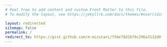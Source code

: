 ```yaml
---
# Feel free to add content and custom Front Matter to this file.
# To modify the layout, see https://jekyllrb.com/docs/themes/#overriding-theme-defaults

layout: redirected
sitemap: false
permalink: /
redirect_to: https://gist.github.com/m-mizutani/fd4e78d2bf0c296a3132d0fb07b4e8dc
---
```

